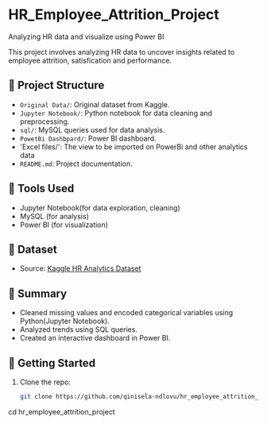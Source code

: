 # HR_Employee_Attrition_Project
Analyzing HR data and visualize using Power BI

This project involves analyzing HR data to uncover insights related to employee attrition, satisfication and performance.

## 📂 Project Structure
- `Original Data/`: Original dataset from Kaggle.
- `Jupyter Notebook/`: Python notebook for data cleaning and preprocessing.
- `sql/`: MySQL queries used for data analysis.
- `PowetBi Dashbpard/`: Power BI dashboard.
- 'Excel files/': The view to be imported on PowerBi and other analytics data
- `README.md`: Project documentation.

## 🔧 Tools Used
- Jupyter Notebook(for data exploration, cleaning)
- MySQL (for analysis)
- Power BI (for visualization)

## 🔗 Dataset
- Source: [Kaggle HR Analytics Dataset](https://www.kaggle.com/datasets/pavansubhasht/ibm-hr-analytics-attrition-dataset)

## 📝 Summary
- Cleaned missing values and encoded categorical variables using Python(Jupyter Notebook).
- Analyzed trends using SQL queries.
- Created an interactive dashboard in Power BI.

## 🚀 Getting Started
1. Clone the repo:
   ```bash
   git clone https://github.com/qinisela-ndlovu/hr_employee_attrition_project.git
cd hr_employee_attrition_project

